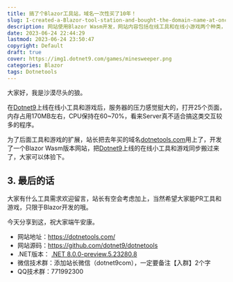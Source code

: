 ```yaml
---
title: 搞了个Blazor工具站，域名一次性买了10年！
slug: I-created-a-Blazor-tool-station-and-bought-the-domain-name-at-once-for-10-years
description: 网站使用Blazor Wasm开发，网站内容包括在线工具和在线小游戏两个种类，主要是体验Web Assembly到底好不好。
date: 2023-06-24 22:44:29
lastmod: 2023-06-24 23:50:47
copyright: Default
draft: true
cover: https://img1.dotnet9.com/games/minesweeper.png
categories: Blazor
tags: Dotnetools
---
```


大家好，我是沙漠尽头的狼。

在[Dotnet9](https://dotnet9.com)上线在线小工具和游戏后，服务器的压力感觉挺大的，打开25个页面，内存占用170MB左右，CPU保持在60~70%，看来Server真不适合搞这类交互较多的程序。

为了后面工具和游戏的扩展，站长把去年买的域名[dotnetools.com](https://dotnetools.com)用上了，开发了一个Blazor Wasm版本网站，把[Dotnet9](https://dotnet9.com)上线的在线小工具和游戏同步搬过来了，大家可以体验下。

## 3. 最后的话

大家有什么工具需求欢迎留言，站长有空会考虑加上，当然希望大家能PR工具和游戏，只限于Blazor开发的哦。

今天分享到这，祝大家端午安康。

- 网站地址：https://dotnetools.com/
- 网站源码：https://github.com/dotnet9/dotnetools
- .NET版本： [.NET 8.0.0-preview.5.23280.8](https://dotnet.microsoft.com/zh-cn/download/dotnet/8.0)
- 微信技术群：添加站长微信（dotnet9com），一定要备注【入群】2个字
- QQ技术群：771992300